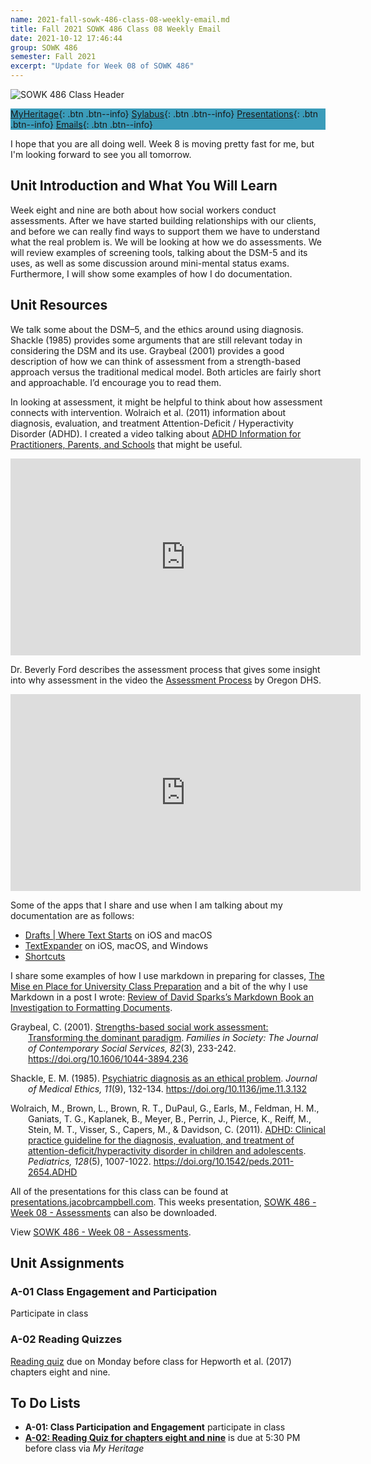 ```yaml
---
name: 2021-fall-sowk-486-class-08-weekly-email.md
title: Fall 2021 SOWK 486 Class 08 Weekly Email
date: 2021-10-12 17:46:44
group: SOWK 486
semester: Fall 2021
excerpt: "Update for Week 08 of SOWK 486"
---
```


![SOWK 486 Class Header](https://jacobrcampbell.com/assets/media/2020-fall-sowk-486-class-header.png)

<div style="background-color: #3b9cba; width: 100%;" markdown="1">

[MyHeritage](https://myheritage.heritage.edu/ICS/Academics/SOWK/SOWK_486W/2122_FA-SOWK_486W-3/){: .btn .btn--info}
[Sylabus](https://jacobrcampbell.com/assets/media/2021-fall-sowk-486-syllabus.pdf){: .btn .btn--info}
[Presentations](https://presentations.jacobrcampbell.com){: .btn .btn--info}
[Emails](https://jacobrcampbell.com/communications/){: .btn .btn--info}

</div>

I hope that you are all doing well. Week 8 is moving pretty fast for me, but I'm looking forward to see you all tomorrow.

## Unit Introduction and What You Will Learn

Week eight and nine are both about how social workers conduct assessments. After we have started building relationships with our clients, and before we can really find ways to support them we have to understand what the real problem is. We will be looking at how we do assessments. We will review examples of screening tools, talking about the DSM-5 and its uses, as well as some discussion around mini-mental status exams. Furthermore, I will show some examples of how I do documentation.

## Unit Resources

We talk some about the DSM–5, and the ethics around using diagnosis. Shackle (1985) provides some arguments that are still relevant today in considering the DSM and its use. Graybeal (2001) provides a good description of how we can think of assessment from a strength-based approach versus the traditional medical model. Both articles are fairly short and approachable. I’d encourage you to read them.

In looking at assessment, it might be helpful to think about how assessment connects with intervention. Wolraich et al. (2011) information about diagnosis, evaluation, and treatment Attention-Deficit / Hyperactivity Disorder (ADHD). I created a video talking about [ADHD Information for Practitioners, Parents, and Schools](https://jacobrcampbell.com/blog/2019/01/adhd-information-practitioners-parents-schools/) that might be useful.

<iframe width="560" height="315" src="https://www.youtube.com/embed/o_39K2AjJgo" title="YouTube video player" frameborder="0" allow="accelerometer; autoplay; clipboard-write; encrypted-media; gyroscope; picture-in-picture" allowfullscreen></iframe>

Dr. Beverly Ford describes the assessment process that gives some insight into why assessment in the video the [Assessment Process](https://youtu.be/kagGIylgAnw) by Oregon DHS.

<iframe width="560" height="315" src="https://www.youtube.com/embed/kagGIylgAnw" frameborder="0" allow="accelerometer; autoplay; clipboard-write; encrypted-media; gyroscope; picture-in-picture" allowfullscreen></iframe>

Some of the apps that I share and use when I am talking about my documentation are as follows:

- [Drafts | Where Text Starts](https://getdrafts.com/) on iOS and macOS
- [TextExpander](https://smilesoftware.com/) on iOS, macOS, and Windows
- [Shortcuts](https://support.apple.com/guide/shortcuts/welcome/ios)

I share some examples of how I use markdown in preparing for classes, [The Mise en Place for University Class Preparation](https://jacobrcampbell.com/blog/2019/08/the-mise-en-place-for-university-class-preparation/) and a bit of the why I use Markdown in a post I wrote: [Review of David Sparks’s Markdown Book an Investigation to Formatting Documents](https://jacobrcampbell.com/blog/2014/3/review-of-david-sparkss-markdown-book-an-investigation-to-formatting-documents).

<div style="margin: 0 0 0 2em; text-indent: -2em;" markdown="1">

Graybeal, C. (2001). [Strengths-based social work assessment: Transforming the dominant paradigm](https://citeseerx.ist.psu.edu/viewdoc/download?doi=10.1.1.467.2933&rep=rep1&type=pdf). _Families in Society: The Journal of Contemporary Social Services, 82_(3), 233-242. <https://doi.org/10.1606/1044-3894.236>

Shackle, E. M. (1985). [Psychiatric diagnosis as an ethical problem](https://www.ncbi.nlm.nih.gov/pmc/articles/PMC1375175/). _Journal of Medical Ethics, 11_(9), 132-134. <https://doi.org/10.1136/jme.11.3.132>

Wolraich, M., Brown, L., Brown, R. T., DuPaul, G., Earls, M., Feldman, H. M., Ganiats, T. G., Kaplanek, B., Meyer, B., Perrin, J., Pierce, K., Reiff, M., Stein, M. T., Visser, S., Capers, M., & Davidson, C. (2011). [ADHD: Clinical practice guideline for the diagnosis, evaluation, and treatment of attention-deficit/hyperactivity disorder in children and adolescents](https://pediatrics.aappublications.org/content/128/5/1007). _Pediatrics, 128_(5), 1007-1022. <https://doi.org/10.1542/peds.2011-2654.ADHD>

</div>

All of the presentations for this class can be found at [presentations.jacobrcampbell.com](https://presentations.jacobrcampbell.com). This weeks presentation, [SOWK 486 - Week 08 - Assessments](https://presentations.jacobrcampbell.com/BD7oVl) can also be downloaded.

<p data-notist="campjacob/BD7oVl">View <a href="https://presentations.jacobrcampbell.com/BD7oVl">SOWK 486 - Week 08 - Assessments</a>.</p><script async src="https://on.notist.cloud/embed/002.js"></script>

## Unit Assignments


### A-01 Class Engagement and Participation

Participate in class


### A-02 Reading Quizzes

[Reading quiz](https://myheritage.heritage.edu/ICS/Academics/SOWK/SOWK_486W/2122_FA-SOWK_486W-3/Coursework.jnz?portlet=Coursework&screen=AssignmentDetailView&screenType=change&id=1b508275-589c-4cee-9bfe-e7803279cf4f) due on Monday before class for Hepworth et al. (2017) chapters eight and nine.

## To Do Lists

- **A-01: Class Participation and Engagement** participate in class
- **[A-02: Reading Quiz for chapters eight and nine](https://myheritage.heritage.edu/ICS/Academics/SOWK/SOWK_486W/2122_FA-SOWK_486W-3/Coursework.jnz?portlet=Coursework&screen=AssignmentDetailView&screenType=change&id=1b508275-589c-4cee-9bfe-e7803279cf4f)** is due at 5:30 PM before class via _My Heritage_